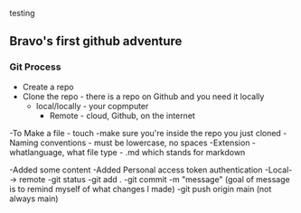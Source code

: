 testing

## Bravo's first github adventure


### Git Process
- Create a repo
- Clone the repo - there is a repo on Github and you need it locally
    - local/locally - your copmputer
        - Remote - cloud, Github, on the internet

-To Make a file - touch 
    -make sure you're inside the repo you just cloned
    -Naming conventions - must be lowercase, no spaces
    -Extension - whatlanguage, what file type
    - .md which stands for markdown

-Added some content
-Added Personal access token authentication
-Local--> remote
    -git status
    -git add .
    -git commit -m "message" (goal of message is to remind myself of what changes I made)
    -git push origin main (not always main)

    
